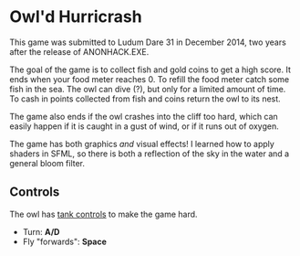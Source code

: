 # Owl'd Hurricrash

This game was submitted to Ludum Dare 31 in December 2014, two years after the release of ANONHACK.EXE.

The goal of the game is to collect fish and gold coins to get a high score.
It ends when your food meter reaches 0. To refill the food meter catch some fish in the sea.
The owl can dive (?), but only for a limited amount of time.
To cash in points collected from fish and coins return the owl to its nest.

The game also ends if the owl crashes into the cliff too hard, which can easily happen if it is caught in a gust of wind, or if it runs out of oxygen.

The game has both graphics *and* visual effects!
I learned how to apply shaders in SFML, so there is both a reflection of the sky in the water and a general bloom filter.

## Controls

The owl has [tank controls](https://en.wikipedia.org/wiki/Tank_controls) to make the game hard.

* Turn: **A/D**
* Fly "forwards": **Space**
